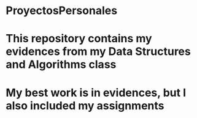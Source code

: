 # ProyectosPersonales
# This repository contains my evidences from my Data Structures and Algorithms class
# My best work is in evidences, but I also included my assignments
